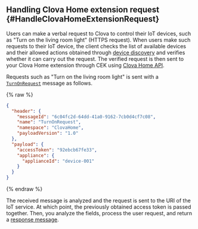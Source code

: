 ## Handling Clova Home extension request {#HandleClovaHomeExtensionRequest}

Users can make a verbal request to Clova to control their IoT devices, such as "Turn on the living room light" (HTTPS request). When users make such requests to their IoT device, the client checks the list of available devices and their allowed actions obtained through [device discovery](#ProvideDeviceDiscovery) and verifies whether it can carry out the request. The verified request is then sent to your Clova Home extension through CEK using [Clova Home API](/CEK/References/Clova_Home_API.md).

Requests such as "Turn on the living room light" is sent with a [`TurnOnRequest`](/CEK/References/Clova_Home_API.md#TurnOnRequest) message as follows.

{% raw %}
```json
{
  "header": {
    "messageId": "6c04fc2d-64dd-41a0-9162-7cb0d4cf7c08",
    "name": "TurnOnRequest",
    "namespace": "ClovaHome",
    "payloadVersion": "1.0"
  },
  "payload": {
    "accessToken": "92ebcb67fe33",
    "appliance": {
      "applianceId": "device-001"
    }
  }
}
```
{% endraw %}

The received message is analyzed and the request is sent to the URI of the IoT service. At which point, the previously obtained access token is passed together. Then, you analyze the fields, process the user request, and return a [response message](#ReturnClovaHomeExtensionResponse).
